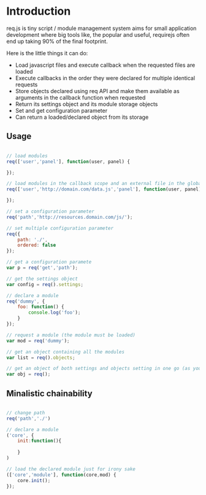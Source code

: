 # Introduction

req.js is tiny script / module management system aims for small application development where big tools like, the popular and useful, requirejs often end up taking 90% of the final footprint.

Here is the little things it can do:

- Load javascript files and execute callback when the requested files are loaded
- Execute callbacks in the order they were declared for multiple identical requests
- Store objects declared using req API and make them available as arguments in the callback function when requested
- Return its settings object and its module storage objects
- Set and get configuration parameter
- Can return a loaded/declared object from its storage

## Usage

```javascript

// load modules
req(['user','panel'], function(user, panel) {

});

// load modules in the callback scope and an external file in the global scope
req(['user','http://domain.com/data.js','panel'], function(user, panel) {

});

// set a configuration parameter
req('path','http://resources.domain.com/js/');

// set multiple configuration parameter
req({
	path: './',
	ordered: false
});

// get a configuration paramete
var p = req('get','path');

// get the settings object
var config = req().settings;

// declare a module
req('dummy', {
	foo: function() {
		console.log('foo');
	}
});

// request a module (the module must be loaded)
var mod = req('dummy');

// get an object containing all the modules
var list = req().objects;

// get an object of both settings and objects setting in one go (as you might have guess by now...)
var obj = req();

``` 

## Minalistic chainability

```javascript

// change path
req('path','./')

// declare a module
('core', {
	init:function(){
	
	}
)

// load the declared module just for irony sake
(['core','module'], function(core,mod) {
	core.init(); 
});
```